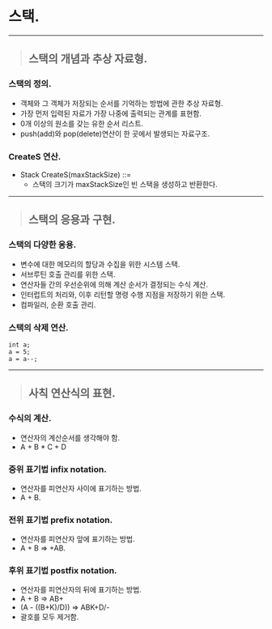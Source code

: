 # 스택.

----------------------------------------------------------------------------------------------------

> ## 스택의 개념과 추상 자료형.

### 스택의 정의.
- 객체와 그 객체가 저장되는 순서를 기억하는 방법에 관한 추상 자료형.
- 가장 먼저 입력된 자료가 가장 나중에 출력되는 관계를 표현함.
- 0개 이상의 원소를 갖는 유한 순서 리스트.
- push(add)와 pop(delete)연산이 한 곳에서 발생되는 자료구조.

### CreateS 연산.
- Stack CreateS(maxStackSize) ::=
  - 스택의 크기가 maxStackSize인 빈 스택을 생성하고 반환한다.

----------------------------------------------------------------------------------------------------

> ## 스택의 응용과 구현.

### 스택의 다양한 응용.
- 변수에 대한 메모리의 할당과 수집을 위한 시스템 스택.
- 서브루틴 호출 관리를 위한 스택.
- 연산자들 간의 우선순위에 의해 계산 순서가 결정되는 수식 계산.
- 인터럽트의 처리와, 이후 리턴할 명령 수행 지점을 저장하기 위한 스택.
- 컴파일러, 순환 호출 관리.

### 스택의 삭제 연산.
    int a;
    a = 5;
    a = a--;

----------------------------------------------------------------------------------------------------

> ## 사칙 연산식의 표현.

### 수식의 계산.
- 연산자의 계산순서를 생각해야 함.
- A + B * C + D

### 중위 표기법 infix notation.
- 연산자를 피연산자 사이에 표기하는 방법.
- A + B.

### 전위 표기법 prefix notation.
- 연산자를 피연산자 앞에 표기하는 방법.
- A + B => +AB.


### 후위 표기법 postfix notation.
- 연산자를 피연산자의 뒤에 표기하는 방법.
- A + B => AB+
- (A - ((B+K)/D)) => ABK+D/-
- 괄호를 모두 제거함.

